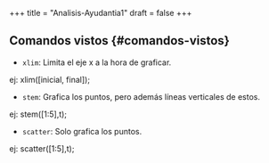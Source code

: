 +++
title = "Analisis-Ayudantia1"
draft = false
+++

## Comandos vistos {#comandos-vistos}

-   `xlim`: Limita el eje x a la hora de graficar.

ej: xlim([inicial, final]);

-   `stem`: Grafica los puntos, pero además líneas verticales de estos.

ej: stem([1:5],t);

-   `scatter`: Solo grafica los puntos.

ej: scatter([1:5],t);
